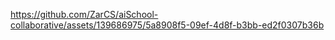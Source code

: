

https://github.com/ZarCS/aiSchool-collaborative/assets/139686975/5a8908f5-09ef-4d8f-b3bb-ed2f0307b36b

